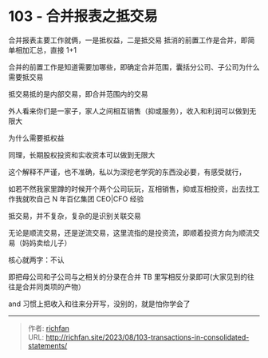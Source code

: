 # 103 - 合并报表之抵交易

合并报表主要工作就俩，一是抵权益，二是抵交易 抵消的前置工作是合并，即简单相加汇总，直接 1+1

合并的前置工作是知道需要加哪些，即确定合并范围，囊括分公司、子公司为什么需要抵交易

抵交易抵的是内部交易，即合并范围内的交易

外人看来你们是一家子，家人之间相互销售（抑或服务），收入和利润可以做到无限大

为什么需要抵权益

同理，长期股权投资和实收资本可以做到无限大

这个解释不严谨，也不准确，私以为深挖老学究的东西没必要，有感受就行，

  

如若不然我家里蹲的时候开个两个公司玩玩，互相销售，抑或互相投资，出去找工作我就吹自己 N 年百亿集团 CEO|CFO 经验

抵交易，并不复杂，复杂的是识别关联交易

无论是顺流交易，还是逆流交易，这里流指的是投资流，即顺着投资方向为顺流交易（妈妈卖给儿子）

核心就两字：不认

即把母公司和子公司与之相关的分录在合并 TB 里写相反分录即可(大家见到的往往是合并同类项的产物）

and 习惯上把收入和往来分开写，没别的，就是怕你学会了

---

> 作者: [richfan](https://richfan.site/)  
> URL: http://richfan.site/2023/08/103-transactions-in-consolidated-statements/  

